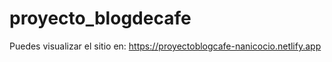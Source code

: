 # proyecto_blogdecafe

Puedes visualizar el sitio en: 
  https://proyectoblogcafe-nanicocio.netlify.app
